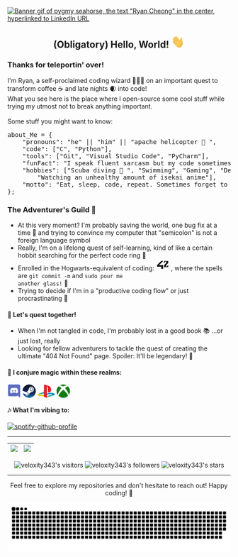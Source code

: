 <p dir="auto">
	<a href="https://www.linkedin.com/in/ryan-cheong-807b90265/" rel="nofollow">
		<img src="/img/pygmy.gif?raw=true" alt="Banner gif of pygmy seahorse, the text &quot;Ryan Cheong&quot; in the center, hyperlinked to LinkedIn URL" width="1000">
	</a>
</p>

## <p align="center">(Obligatory) Hello, World! <img src="/img/wave.gif?raw=true" width="30px"></p>
### Thanks for teleportin' over!<br>
I'm Ryan, a self-proclaimed coding wizard 🧙‍♂️✨ on an important quest to transform coffee ☕ and late nights 🌒 into code!<br>
What you see here is the place where I open-source some cool stuff while trying my utmost not to break anything important.<br>
<br>
Some stuff you might want to know:<br>

<pre>
about_Me = {
	"pronouns": "he" || "him" || "apache helicopter 🚁 ",
	"code": ["C", "Python"],
	"tools": ["Git", "Visual Studio Code", "PyCharm"],
	"funFact": "I speak fluent sarcasm but my code sometimes speaks in tongues",
	"hobbies": ["Scuba diving 🤿 ", "Swimming", "Gaming", "Debugging", 
		"Watching an unhealthy amount of isekai anime"],
	"motto": "Eat, sleep, code, repeat. Sometimes forget to eat and sleep.",
};
</pre>

### The Adventurer's Guild 📜<br>
- At this very moment? I'm probably saving the world, one bug fix at a time 🐛 and trying to convince my computer that "semicolon" is not a foreign language symbol<br>
- Really, I'm on a lifelong quest of self-learning, kind of like a certain hobbit searching for the perfect code ring 💍<br>
- Enrolled in the Hogwarts-equivalent of coding: <a href="https://42kl.edu.my/"><img src="/img/42.jpg?raw=true" alt="42 School"></a> , where the spells are <code>git commit -m</code> and <code>sudo pour me another glass!</code> 🥂<br>
- Trying to decide if I'm in a "productive coding flow" or just procrastinating 🤔<br>

#### 💬 Let's quest together!<br>
- When I'm not tangled in code, I'm probably lost in a good book 📚 ...or just lost, really<br>
- Looking for fellow adventurers to tackle the quest of creating the ultimate "404 Not Found" page. Spoiler: It'll be legendary! 🏰<br>

#### 🔮 I conjure magic within these realms:<br>
<a href="https://discordapp.com/users/247156811109629954/" rel="nofollow">
	<img align="center" alt="“Ryan’s Discord" height="30" src="/icons/discord.png?raw=true"></a>
<a href="https://steamcommunity.com/id/electrochemistry/" rel="nofollow">
	<img align="center" alt="“Ryan’s Steam" height="30" src="/icons/steam.png?raw=true"></a>
<a href="" rel="nofollow">
	<img align="center" alt="“Ryan’s PS" height="30" src="/icons/ps.png?raw=true"></a>
<a href="https://account.xbox.com/en-us/Profile?xr=mebarnav&rtc=1&csrf=ibT8kVMCcNbEvD1JNFFXBHGYaNg-9_qYzTWzmtddzDAPsfK6VSdH8r0VJsyiTcKt_o7VzbuSAE4O9NEdS6n4Kadi2uk1&wa=wsignin1.0&refresh=1" rel="nofollow">
	<img align="center" alt="“Ryan’s Xbox" height="30" src="/icons/xbox.png?raw=true"></a>

#### 🎶 What I'm vibing to:
[![spotify-github-profile](https://spotify-github-profile.vercel.app/api/view?uid=12165685424&cover_image=true&theme=novatorem&show_offline=false&background_color=011646&interchange=true&bar_color=53b14f&bar_color_cover=false)](https://spotify-github-profile.vercel.app/api/view?uid=12165685424&redirect=true)

<hr>
<table>
	<thead>
		<tr>
			<th align="center">
				<a href="https://github.com/veloxity343?tab=repositories">
					<img src="https://github-readme-stats.vercel.app/api?username=veloxity343&theme=tokyonight&show_icons=true&hide_border=true&count_private=true" style="max-width: 100%;">
				</a>
			</th>
			<th align="center">
				<a href="https://github.com/veloxity343?tab=repositories">
					<img src="https://github-readme-stats.vercel.app/api/top-langs/?username=veloxity343&theme=tokyonight&show_icons=true&hide_border=true&layout=compact" width="400">
				</a>
			</th>
		</tr>
	</thead>
</table>
<p align="center" dir="auto">
	<img alt="veloxity343's visitors" src="https://komarev.com/ghpvc/?username=veloxity343&amp;color=blue&amp;style=flat&amp;label=visitors" data-canonical-src="https://komarev.com/ghpvc/?username=veloxity343&amp;color=blue&amp;style=flat&amp;label=visitors" style="max-width: 100%;">
	<img alt="veloxity343's followers" src="https://img.shields.io/github/followers/veloxity343?color=blue" data-canonical-src="https://img.shields.io/github/followers/veloxity343?color=blue" style="max-width: 100%;">
	<img alt="veloxity343's stars" src="https://img.shields.io/github/stars/veloxity343?color=blue" data-canonical-src="https://img.shields.io/github/stars/veloxity343?color=blue" style="max-width: 100%;">
</p>
<hr>
<p align="center">
	Feel free to explore my repositories and don't hesitate to reach out! Happy coding! 🎉
</p>

<picture>
  <source media="(prefers-color-scheme: dark)" srcset="https://raw.githubusercontent.com/veloxity343/veloxity343/output/github-contribution-grid-snake-dark.svg">
  <source media="(prefers-color-scheme: light)" srcset="https://raw.githubusercontent.com/veloxity343/veloxity343/output/github-contribution-grid-snake.svg">
  <img alt="github contribution grid snake animation" src="https://raw.githubusercontent.com/veloxity343/veloxity343/output/github-contribution-grid-snake.svg">
</picture>
